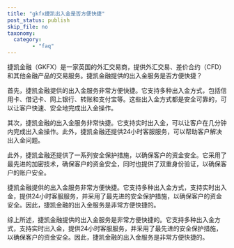 ```yaml
---
title: "gkfx捷凯出入金是否方便快捷"
post_status: publish
skip_file: no
taxonomy:
  category:
        - "faq"
---
```


捷凯金融（GKFX）是一家英国的外汇交易商，提供外汇交易、差价合约（CFD）和其他金融产品的交易服务。捷凯金融提供的出入金服务是否方便快捷？

首先，捷凯金融提供的出入金服务非常方便快捷。它支持多种出入金方式，包括信用卡、借记卡、网上银行、转账和支付宝等。这些出入金方式都是安全可靠的，可以让客户快速、安全地完成出入金操作。

其次，捷凯金融的出入金服务非常快捷。它支持实时出入金，可以让客户在几分钟内完成出入金操作。此外，捷凯金融还提供24小时客服服务，可以帮助客户解决出入金问题。

此外，捷凯金融还提供了一系列安全保护措施，以确保客户的资金安全。它采用了最先进的加密技术，确保客户的资金安全，同时也提供了双重身份验证，以确保客户的账户安全。

捷凯金融提供的出入金服务非常方便快捷。它支持多种出入金方式，支持实时出入金，提供24小时客服服务，并采用了最先进的安全保护措施，以确保客户的资金安全。因此，捷凯金融的出入金服务是非常方便快捷的。

综上所述，捷凯金融提供的出入金服务是非常方便快捷的。它支持多种出入金方式，支持实时出入金，提供24小时客服服务，并采用了最先进的安全保护措施，以确保客户的资金安全。因此，捷凯金融的出入金服务是非常方便快捷的。
